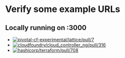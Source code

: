 Verify some example URLs
========================

Locally running on :3000
------------------------

-	[![pivotal-cf-experimental/lattice/pull/7](http://localhost:3000/github/pivotal-cf-experimental/lattice/pull/7.svg?3)](http://localhost:3000/github/pivotal-cf-experimental/lattice/pull/7)
-	[![cloudfoundry/cloud_controller_ng/pull/316](http://localhost:3000/github/cloudfoundry/cloud_controller_ng/pull/316.svg?2)](http://localhost:3000/github/cloudfoundry/cloud_controller_ng/pull/316)
-	[![hashicorp/terraform/pull/708](http://localhost:3000/github/hashicorp/terraform/pull/708.svg?2)](http://localhost:3000/github/hashicorp/terraform/pull/708)
